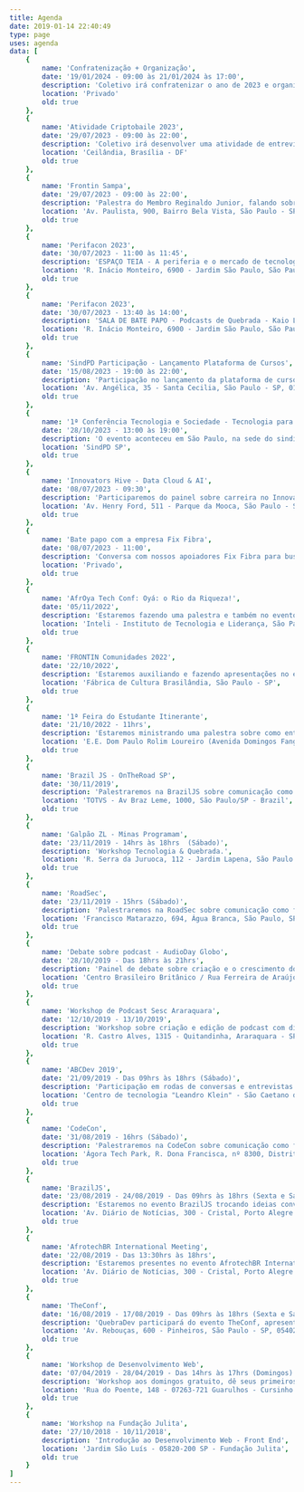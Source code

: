 ```yaml
---
title: Agenda
date: 2019-01-14 22:40:49
type: page
uses: agenda
data: [      
    {
        name: 'Confratenização + Organização',
        date: '19/01/2024 - 09:00 às 21/01/2024 às 17:00',
        description: 'Coletivo irá confratenizar o ano de 2023 e organizar as atividades, projetos e estrutura do ano de 2024.',
        location: 'Privado'
        old: true
    },
    {
        name: 'Atividade Criptobaile 2023',
        date: '29/07/2023 - 09:00 às 22:00',
        description: 'Coletivo irá desenvolver uma atividade de entrevista em formato de podcast ao vivo durante o evento criptobaile',
        location: 'Ceilândia, Brasília - DF'
        old: true
    },
    {
        name: 'Frontin Sampa',
        date: '29/07/2023 - 09:00 às 22:00',
        description: 'Palestra do Membro Reginaldo Junior, falando sobre o consumo energético das aplicações de front-end.',
        location: 'Av. Paulista, 900, Bairro Bela Vista, São Paulo - SP - Brasil',
        old: true
    },
    {
        name: 'Perifacon 2023',
        date: '30/07/2023 - 11:00 às 11:45',
        description: 'ESPAÇO TEIA - A periferia e o mercado de tecnologia - Vitor Leonardo',
        location: 'R. Inácio Monteiro, 6900 - Jardim São Paulo, São Paulo - SP, 08474-480',
        old: true
    },
    {
        name: 'Perifacon 2023',
        date: '30/07/2023 - 13:40 às 14:00',
        description: 'SALA DE BATE PAPO - Podcasts de Quebrada - Kaio Leal',
        location: 'R. Inácio Monteiro, 6900 - Jardim São Paulo, São Paulo - SP, 08474-480',
        old: true
    },
    {
        name: 'SindPD Participação - Lançamento Plataforma de Cursos',
        date: '15/08/2023 - 19:00 às 22:00',
        description: 'Participação no lançamento da plataforma de cursos!',
        location: 'Av. Angélica, 35 - Santa Cecilia, São Paulo - SP, 01227-000',
        old: true
    },
    {
        name: '1ª Conferência Tecnologia e Sociedade - Tecnologia para Quem?',
        date: '28/10/2023 - 13:00 às 19:00',
        description: 'O evento aconteceu em São Paulo, na sede do sindicato SINDPD-SP e procurou debater a tecnologia e sua importância na sociedade.',
        location: 'SindPD SP',
        old: true
    },
    {
        name: 'Innovators Hive - Data Cloud & AI',
        date: '08/07/2023 - 09:30',
        description: 'Participaremos do painel sobre carreira no Innovators Hive que é o maior evento do Google Cloud para desenvolvedores que tem como objetivo unir os profissionais mais influentes do mercado.',
        location: 'Av. Henry Ford, 511 - Parque da Mooca, São Paulo - SP, 03109-000',
        old: true
    },
    {
        name: 'Bate papo com a empresa Fix Fibra',
        date: '08/07/2023 - 11:00',
        description: 'Conversa com nossos apoiadores Fix Fibra para buscar oportunidades de atividades presenciais e novos projetos.',
        location: 'Privado',
        old: true
    },
    {
        name: 'AfrOya Tech Conf: Oyá: o Rio da Riqueza!',
        date: '05/11/2022',
        description: 'Estaremos fazendo uma palestra e também no evento para trocar uma ideia e interagir com geral.',
        location: 'Inteli - Instituto de Tecnologia e Liderança, São Paulo - SP',
        old: true
    },
    {
        name: 'FRONTIN Comunidades 2022',
        date: '22/10/2022',
        description: 'Estaremos auxiliando e fazendo apresentações no evento junto com outras comunidades.',
        location: 'Fábrica de Cultura Brasilândia, São Paulo - SP',
        old: true
    },
    {
        name: '1ª Feira do Estudante Itinerante',
        date: '21/10/2022 - 11hrs',
        description: 'Estaremos ministrando uma palestra sobre como entrar na área de tecnologia vindo da periferia.',
        location: 'E.E. Dom Paulo Rolim Loureiro (Avenida Domingos Fanganielo, 251, Ponte Grande, Guarulhos - SP)',
        old: true
    },
    {
        name: 'Brazil JS - OnTheRoad SP',
        date: '30/11/2019',
        description: 'Palestraremos na BrazilJS sobre comunicação como forma de representativade.',
        location: 'TOTVS - Av Braz Leme, 1000, São Paulo/SP - Brazil',
        old: true
    },
    {
        name: 'Galpão ZL - Minas Programam',
        date: '23/11/2019 - 14hrs às 18hrs  (Sábado)',
        description: 'Workshop Tecnologia & Quebrada.',
        location: 'R. Serra da Juruoca, 112 - Jardim Lapena, São Paulo - SP, 08071-180',
        old: true
    },
    {
        name: 'RoadSec',
        date: '23/11/2019 - 15hrs (Sábado)',
        description: 'Palestraremos na RoadSec sobre comunicação como forma de representativade.',
        location: 'Francisco Matarazzo, 694, Água Branca, São Paulo, SP 05001-000, Brasil',
        old: true
    },
    {
        name: 'Debate sobre podcast - AudioDay Globo',
        date: '28/10/2019 - Das 18hrs às 21hrs',
        description: 'Painel de debate sobre criação e o crescimento dos podcasts.',
        location: 'Centro Brasileiro Britânico / Rua Ferreira de Araújo, 741',
        old: true
    },
    {
        name: 'Workshop de Podcast Sesc Araraquara',
        date: '12/10/2019 - 13/10/2019',
        description: 'Workshop sobre criação e edição de podcast com divulgação nas mídias e plataformas.',
        location: 'R. Castro Alves, 1315 - Quitandinha, Araraquara - SP, 14800-140',
        old: true
    },
    {
        name: 'ABCDev 2019',
        date: '21/09/2019 - Das 09hrs às 18hrs (Sábado)',
        description: 'Participação em rodas de conversas e entrevistas durante o evento.',
        location: 'Centro de tecnologia "Leandro Klein" - São Caetano do Sul, SP',
        old: true
    },
    {
        name: 'CodeCon',
        date: '31/08/2019 - 16hrs (Sábado)',
        description: 'Palestraremos na CodeCon sobre comunicação como forma de representativade.',
        location: 'Ágora Tech Park, R. Dona Francisca, nº 8300, Distrito Industrial',
        old: true
    },
    {
        name: 'BrazilJS',
        date: '23/08/2019 - 24/08/2019 - Das 09hrs às 18hrs (Sexta e Sábado)',
        description: 'Estaremos no evento BrazilJS trocando ideias conversando e conhecendo o pessoal da comunidade de JS Brasil, quer falar com a gente e pegar alguns brindes, procure-nos por lá!',
        location: 'Av. Diário de Notícias, 300 - Cristal, Porto Alegre - RS, 90810-080',
        old: true
    },
    {
        name: 'AfrotechBR International Meeting',
        date: '22/08/2019 - Das 13:30hrs às 18hrs',
        description: 'Estaremos presentes no evento AfrotechBR International Meeting para absorver um pouco de informação sobre negritudes, tecnologia, trocar umas ideias para ampliar a rede de contatos e é isso!',
        location: 'Av. Diário de Notícias, 300 - Cristal, Porto Alegre - RS, 90810-080',
        old: true
    },
    {
        name: 'TheConf',
        date: '16/08/2019 - 17/08/2019 - Das 09hrs às 18hrs (Sexta e Sábado)',
        description: 'QuebraDev participará do evento TheConf, apresentando o projeto e também participando das palestras como ouvintes, quer ouvir ou falar com a gente? Procure-nos por lá!',
        location: 'Av. Rebouças, 600 - Pinheiros, São Paulo - SP, 05402-000',
        old: true
    },
    {
        name: 'Workshop de Desenvolvimento Web',
        date: '07/04/2019 - 28/04/2019 - Das 14hrs às 17hrs (Domingos)',
        description: 'Workshop aos domingos gratuito, dê seus primeiros passos para desenvolvimento de sistemas web. Aprenda na prática de uma forma simples.',
        location: 'Rua do Poente, 148 - 07263-721 Guarulhos - Cursinho Comunitário Pimentas',
        old: true
    },
    {
        name: 'Workshop na Fundação Julita',
        date: '27/10/2018 - 10/11/2018',
        description: 'Introdução ao Desenvolvimento Web - Front End',
        location: 'Jardim São Luís - 05820-200 SP - Fundação Julita',
        old: true
    }
]
---
```

